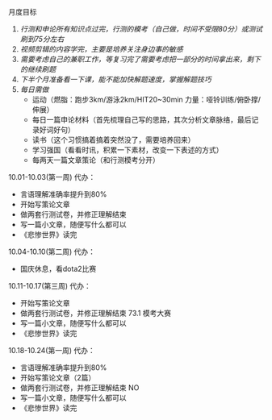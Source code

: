 月度目标
1. *行测和申论所有知识点过完，行测的模考（自己做，时间不受限80分）或测试刷到75分左右*
2. *视频剪辑的内容学完，主要是培养关注身边事的敏感*
3. *需要考虑自己的兼职工作，等复习完了需要考虑把一部分的时间拿出来，剩下的继续刷题*
4. *下半个月准备看一下课，能不能加快解题速度，掌握解题技巧*
5. *每日需做*
   + 运动（燃脂：跑步3km/游泳2km/HIT20~30min  力量：哑铃训练/俯卧撑/伸展）
   + 每日一篇申论材料（首先梳理自己写的思路，其次分析文章脉络，最后记录好词好句）
   + 读书（这个习惯搞着搞着突然没了，需要培养回来）
   + 学习强国（看看时讯，积累一下素材，改变一下表述的方式）
   + 每两天一篇文章策论（和行测模考分开）

10.01-10.03(第一周)
代办：
  + 言语理解准确率提升到80%
  + 开始写策论文章
  + 做两套行测试卷，并修正理解结束
  + 写一篇小文章，随便写什么都可以
  + 《悲惨世界》读完

10.04-10.10(第二周)
代办：
  + 国庆休息，看dota2比赛

10.11-10.17(第三周)
代办：
  + 开始写策论文章
  + 做两套行测试卷，并修正理解结束  73.1 模考大赛
  + 写一篇小文章，随便写什么都可以
  + 《悲惨世界》读完

10.18-10.24(第一周)
代办：
  + 言语理解准确率提升到80%
  + 开始写策论文章（2篇）
  + 做两套行测试卷，并修正理解结束 NO
  + 写一篇小文章，随便写什么都可以
  + 《悲惨世界》读完
